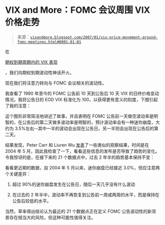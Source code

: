 <!--yml

类别：未分类

日期：2024-05-18 16:01:42

-->

# VIX and More：FOMC 会议周围 VIX 价格走势

> 来源：[`vixandmore.blogspot.com/2007/01/vix-price-movement-around-fomc-meetings.html#0001-01-01`](http://vixandmore.blogspot.com/2007/01/vix-price-movement-around-fomc-meetings.html#0001-01-01)

在

[期权到期周期内的 VIX 表现](http://vixandmore.blogspot.com/2007/01/vix-performance-during-options.html)

，我们向期权到期波动性神话开火。

现在我们将注意力转向与 FOMC 会议相关的波动性。

我查看了 1990 年至今的 FOMC 公告前 10 天到公告后 10 天 VIX 的日终价格变动情况。我将公告日的 EOD VIX 标准化为 100，以获得更有意义的刻度，下图引起了我的注意：

这个图形非常简洁地讲述了故事，并且表明在 FOMC 公告前一天做空波动率是明智的，在公告后的第二天做多波动率是明智的，预计波动率会有一种迷你崩盘，大约为 3.5%左右--其中一半的波动会出现在公告日，另一半则会出现在公告后的第二天。

结果发现，Peter Carr 和 Liuren Wu [发表](http://www.math.nyu.edu/research/carrp/papers/pdf/vixov_bloomberg.pdf)了一些类似的观察结果，时间是在 2004 年 5 月，因此我检查了一下，看看这些信息的发布是否导致了趋势的变化。令我惊讶的是，在接下来的 21 个数据点中，过去 2 年半的趋势基本保持不变：

看看更近期的数据，自 2004 年 5 月以来，迷你崩盘已经接近 3.0%，但应注意两个关键差异：

1.  超过 90%的迷你崩盘发生在公告日，随后一天几乎没有什么波动

1.  在过去的 2 年半中，波动率不再恢复到公告前一周或两周的水平，而是保持在公告后较低的水平。

当然，草率得出结论认为最近的 21 个数据点正在定义 FOMC 公告波动性的新背景存在相当大的风险，但这种可能性值得关注。
